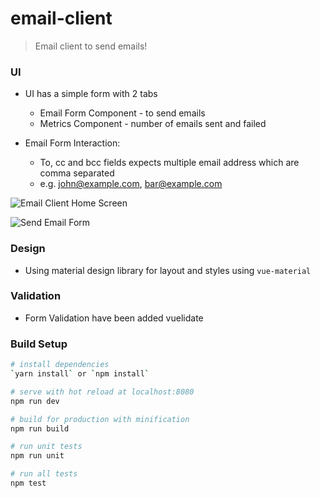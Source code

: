 # email-client

> Email client to send emails!

### UI

- UI has a simple form with 2 tabs
    - Email Form Component - to send emails
    - Metrics Component - number of emails sent and failed

- Email Form Interaction:
    - To, cc and bcc fields expects multiple email address which are comma separated
    - e.g. john@example.com, bar@example.com

![Email Client Home Screen](https://raw.githubusercontent.com/lethaldose/email-client/master/docs/email-client-tabs.gif)

![Send Email Form](https://raw.githubusercontent.com/lethaldose/email-client/master/docs/send-email-form.gif)

### Design

- Using material design library for layout and styles using  `vue-material`

### Validation

- Form Validation have been added vuelidate


### Build Setup

``` bash
# install dependencies
`yarn install` or `npm install`

# serve with hot reload at localhost:8080
npm run dev

# build for production with minification
npm run build

# run unit tests
npm run unit

# run all tests
npm test
```
